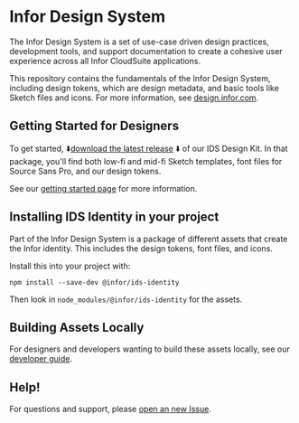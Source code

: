 # Infor Design System

The Infor Design System is a set of use-case driven design practices, development tools, and support documentation to create a cohesive user experience across all Infor CloudSuite applications.

This repository contains the fundamentals of the Infor Design System, including design tokens, which are design metadata, and basic tools like Sketch files and icons. For more information, see [design.infor.com](https://design.infor.com).

## Getting Started for Designers

To get started, :arrow_down:[download the latest release](https://github.com/infor-design/design-system/releases/latest) :arrow_down: of our IDS Design Kit. In that package, you'll find both low-fi and mid-fi Sketch templates, font files for Source Sans Pro, and our design tokens.

See our [getting started page](https://design.infor.com/about/getting-started/getting-started-designers) for more information.

## Installing IDS Identity in your project

Part of the Infor Design System is a package of different assets that create the Infor identity. This includes the design tokens, font files, and icons.

Install this into your project with:

```
npm install --save-dev @infor/ids-identity
```

Then look in `node_modules/@infor/ids-identity` for the assets.

## Building Assets Locally

For designers and developers wanting to build these assets locally, see our [developer guide](DEVELOP.md).

## Help!

For questions and support, please [open an new Issue](https://github.com/infor-design/design-system/issues/new?template=support.md&title=[Support]).
